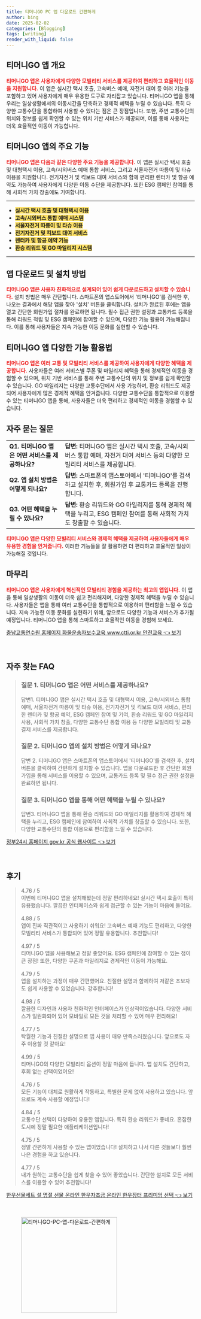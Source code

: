 ```yaml
---
title: 티머니GO PC 앱 다운로드 간편하게
author: bing
date: 2025-02-02
categories: [Blogging]
tags: [writing]
render_with_liquid: false
---
```



<h2 id='티머니GO앱개요'>티머니GO 앱 개요</h2>

<p><b><span style="color: #ee2323;">티머니GO 앱은 사용자에게 다양한 모빌리티 서비스를 제공하여 편리하고 효율적인 이동을 지원합니다.</span></b> 이 앱은 실시간 택시 호출, 고속버스 예매, 자전거 대여 등 여러 기능을 포함하고 있어 사용자에게 매우 유용한 도구로 자리잡고 있습니다. 티머니GO 앱을 통해 우리는 일상생활에서의 이동시간을 단축하고 경제적 혜택을 누릴 수 있습니다. 특히 다양한 교통수단을 통합하여 사용할 수 있다는 점은 큰 장점입니다. 또한, 주변 교통수단의 위치와 정보를 쉽게 확인할 수 있는 위치 기반 서비스가 제공되며, 이를 통해 사용자는 더욱 효율적인 이동이 가능합니다.</p>

<h2 id='주요기능'>티머니GO 앱의 주요 기능</h2>

<p><b><span style="color: #ee2323;">티머니GO 앱은 다음과 같은 다양한 주요 기능을 제공합니다.</span></b> 이 앱은 실시간 택시 호출 및 대형택시 이용, 고속/시외버스 예매 통합 서비스, 그리고 서울자전거 따릉이 및 타슈 이용을 지원합니다. 전기자전거 및 킥보드 대여 서비스와 함께 편리한 렌터카 및 항공 예약도 가능하여 사용자에게 다양한 이동 수단을 제공합니다. 또한 ESG 캠페인 참여를 통해 사회적 가치 창출에도 기여합니다.</p>

<hr />

<ul>
    <li><b><span style="background-color: #ffe066;">실시간 택시 호출 및 대형택시 이용</span></b></li>
    <li><b><span style="background-color: #ffe066;">고속/시외버스 통합 예매 시스템</span></b></li>
    <li><b><span style="background-color: #ffe066;">서울자전거 따릉이 및 타슈 이용</span></b></li>
    <li><b><span style="background-color: #ffe066;">전기자전거 및 킥보드 대여 서비스</span></b></li>
    <li><b><span style="background-color: #ffe066;">렌터카 및 항공 예약 기능</span></b></li>
    <li><b><span style="background-color: #ffe066;">환승 리워드 및 GO 마일리지 시스템</span></b></li>
</ul>

<hr />

<h2 id='앱다운로드및설치'>앱 다운로드 및 설치 방법</h2>

<p><b><span style="color: #ee2323;">티머니GO 앱은 사용자 친화적으로 설계되어 있어 쉽게 다운로드하고 설치할 수 있습니다.</span></b> 설치 방법은 매우 간단합니다. 스마트폰의 앱스토어에서 '티머니GO'를 검색한 후, 나오는 결과에서 해당 앱을 찾아 '설치' 버튼을 클릭합니다. 설치가 완료된 후에는 앱을 열고 간단한 회원가입 절차를 완료하면 됩니다. 필수 접근 권한 설정과 교통카드 등록을 통해 리워드 적립 및 ESG 캠페인에 참여할 수 있으며, 다양한 기능 활용이 가능해집니다. 이를 통해 사용자들은 지속 가능한 이동 문화를 실현할 수 있습니다.</p>

<h2 id='다양한기능활용법'>티머니GO 앱 다양한 기능 활용법</h2>

<p><b><span style="color: #ee2323;">티머니GO 앱은 여러 교통 및 모빌리티 서비스를 제공하여 사용자에게 다양한 혜택을 제공합니다.</span></b> 사용자들은 여러 서비스별 쿠폰 및 마일리지 혜택을 통해 경제적인 이동을 경험할 수 있으며, 위치 기반 서비스를 통해 주변 교통수단의 위치 및 정보를 쉽게 확인할 수 있습니다. GO 마일리지는 다양한 교통수단에서 사용 가능하며, 환승 리워드도 제공되어 사용자에게 많은 경제적 혜택을 안겨줍니다. 다양한 교통수단을 통합적으로 이용할 수 있는 티머니GO 앱을 통해, 사용자들은 더욱 편리하고 경제적인 이동을 경험할 수 있습니다.</p>

<h2 id='자주묻는질문'>자주 묻는 질문</h2>

<table>
    <tr>
        <td><b>Q1. 티머니GO 앱은 어떤 서비스를 제공하나요?</b></td>
        <td><b>답변:</b> 티머니GO 앱은 실시간 택시 호출, 고속/시외버스 통합 예매, 자전거 대여 서비스 등의 다양한 모빌리티 서비스를 제공합니다.</td>
    </tr>
    <tr>
        <td><b>Q2. 앱 설치 방법은 어떻게 되나요?</b></td>
        <td><b>답변:</b> 스마트폰의 앱스토어에서 '티머니GO'를 검색하고 설치한 후, 회원가입 후 교통카드 등록을 진행합니다.</td>
    </tr>
    <tr>
        <td><b>Q3. 어떤 혜택을 누릴 수 있나요?</b></td>
        <td><b>답변:</b> 환승 리워드와 GO 마일리지를 통해 경제적 혜택을 누리고, ESG 캠페인 참여를 통해 사회적 가치도 창출할 수 있습니다.</td>
    </tr>
</table>

<p><b><span style="color: #ee2323;">티머니GO 앱은 다양한 모빌리티 서비스와 경제적 혜택을 제공하여 사용자들에게 매우 유용한 경험을 안겨줍니다.</span></b> 이러한 기능들을 잘 활용하면 더 편리하고 효율적인 일상이 가능해질 것입니다.</p>

<h2 id='마무리'>마무리</h2>

<p><b><span style="color: #ee2323;">티머니GO 앱은 사용자에게 혁신적인 모빌리티 경험을 제공하는 최고의 앱입니다.</span></b> 이 앱을 통해 일상생활의 이동이 더욱 쉽고 편리해지며, 다양한 경제적 혜택을 누릴 수 있습니다. 사용자들은 앱을 통해 여러 교통수단을 통합적으로 이용하며 편리함을 느낄 수 있습니다. 지속 가능한 이동 문화를 실현하기 위해, 앞으로도 다양한 기능과 서비스가 추가될 예정입니다. 티머니GO 앱을 통해 스마트하고 효율적인 이동을 경험해 보세요.</p>


<p><a class="click-button" title="충남교통연수원 홈페이지 화물운송자보수교육 www.ctti.or.kr 안전교육" href="https://somered.github.io/posts/%EC%B6%A9%EB%82%A8%EA%B5%90%ED%86%B5%EC%97%B0%EC%88%98%EC%9B%90-%ED%99%88%ED%8E%98%EC%9D%B4%EC%A7%80-%ED%99%94%EB%AC%BC%EC%9A%B4%EC%86%A1%EC%9E%90%EB%B3%B4%EC%88%98%EA%B5%90%EC%9C%A1-www.ctti.or.kr-%EC%95%88%EC%A0%84%EA%B5%90%EC%9C%A1/" rel="dofollow">충남교통연수원 홈페이지 화물운송자보수교육 www.ctti.or.kr 안전교육 👈 보기</a></p><br>
<h2 id='자주_찾는_FAQ'>자주 찾는 FAQ</h2>
<div itemscope="" itemtype="https://schema.org/FAQPage">
<blockquote>
<div itemscope="" itemprop="mainEntity" itemtype="https://schema.org/Question">
<h3 itemprop="name">질문 1. 티머니GO 앱은 어떤 서비스를 제공하나요?</h3>
<div itemscope="" itemprop="acceptedAnswer" itemtype="https://schema.org/Answer">
<span itemprop="text">
<p>답변1. 티머니GO 앱은 실시간 택시 호출 및 대형택시 이용, 고속/시외버스 통합 예매, 서울자전거 따릉이 및 타슈 이용, 전기자전거 및 킥보드 대여 서비스, 편리한 렌터카 및 항공 예약, ESG 캠페인 참여 및 기여, 환승 리워드 및 GO 마일리지 사용, 사회적 가치 창출, 다양한 교통수단 통합 이용 등 다양한 모빌리티 및 교통 결제 서비스를 제공합니다.</p>
</span>
</div>
</div>
<div itemscope="" itemprop="mainEntity" itemtype="https://schema.org/Question">
<h3 itemprop="name">질문 2. 티머니GO 앱의 설치 방법은 어떻게 되나요?</h3>
<div itemscope="" itemprop="acceptedAnswer" itemtype="https://schema.org/Answer">
<span itemprop="text">
<p>답변 2. 티머니GO 앱은 스마트폰의 앱스토어에서 '티머니GO'를 검색한 후, 설치 버튼을 클릭하여 간편하게 설치할 수 있습니다. 앱을 다운로드한 후 간단한 회원가입을 통해 서비스를 이용할 수 있으며, 교통카드 등록 및 필수 접근 권한 설정을 완료하면 됩니다.</p>
</span>
</div>
</div>
<div itemscope="" itemprop="mainEntity" itemtype="https://schema.org/Question">
<h3 itemprop="name">질문 3. 티머니GO 앱을 통해 어떤 혜택을 누릴 수 있나요?</h3>
<div itemscope="" itemprop="acceptedAnswer" itemtype="https://schema.org/Answer">
<span itemprop="text">
<p>답변3. 티머니GO 앱을 통해 환승 리워드와 GO 마일리지를 활용하여 경제적 혜택을 누리고, ESG 캠페인에 참여하여 사회적 가치를 창출할 수 있습니다. 또한, 다양한 교통수단의 통합 이용으로 편리함을 느낄 수 있습니다.</p>
</span>
</div>
</div>
</blockquote>
</div>
<p><a class="click-button" title="정부24시 홈페이지 gov.kr 공식 웹사이트" href="https://somered.github.io/posts/%EC%A0%95%EB%B6%8024%EC%8B%9C-%ED%99%88%ED%8E%98%EC%9D%B4%EC%A7%80-gov.kr-%EA%B3%B5%EC%8B%9D-%EC%9B%B9%EC%82%AC%EC%9D%B4%ED%8A%B8/" rel="dofollow">정부24시 홈페이지 gov.kr 공식 웹사이트 👈 보기</a></p><br>
<h2 id='후기'>후기</h2>
<div itemscope itemtype="https://schema.org/Product">
  <blockquote>
  <div itemprop="review" itemscope itemtype="https://schema.org/Review">
      <div itemprop="reviewRating" itemscope itemtype="https://schema.org/Rating"> <span itemprop="ratingValue">4.76</span> / <span itemprop="bestRating">5</span> </div>
      <span itemprop="reviewBody">이번에 티머니GO 앱을 설치해봤는데 정말 편리하네요! 실시간 택시 호출이 특히 유용했습니다. 깔끔한 인터페이스와 쉽게 접근할 수 있는 기능이 마음에 들어요.</span>
  </div>
  <br>
  <div itemprop="review" itemscope itemtype="https://schema.org/Review">
      <div itemprop="reviewRating" itemscope itemtype="https://schema.org/Rating"> <span itemprop="ratingValue">4.88</span> / <span itemprop="bestRating">5</span> </div>
      <span itemprop="reviewBody">앱이 진짜 직관적이고 사용하기 쉬워요! 고속버스 예매 기능도 편리하고, 다양한 모빌리티 서비스가 통합되어 있어 정말 유용합니다. 추천합니다!</span>
  </div>
  <br>
  <div itemprop="review" itemscope itemtype="https://schema.org/Review">
      <div itemprop="reviewRating" itemscope itemtype="https://schema.org/Rating"> <span itemprop="ratingValue">4.97</span> / <span itemprop="bestRating">5</span> </div>
      <span itemprop="reviewBody">티머니GO 앱을 사용해보고 정말 좋았어요. ESG 캠페인에 참여할 수 있는 점이 큰 장점! 또한, 다양한 쿠폰과 마일리지로 경제적인 이동이 가능해요.</span>
  </div>
  <br>
  <div itemprop="review" itemscope itemtype="https://schema.org/Review">
      <div itemprop="reviewRating" itemscope itemtype="https://schema.org/Rating"> <span itemprop="ratingValue">4.79</span> / <span itemprop="bestRating">5</span> </div>
      <span itemprop="reviewBody">앱을 설치하는 과정이 매우 간편했어요. 친절한 설명과 함께하여 저같은 초보자도 쉽게 사용할 수 있었습니다. 강추합니다!</span>
  </div>
  <br>
  <div itemprop="review" itemscope itemtype="https://schema.org/Review">
      <div itemprop="reviewRating" itemscope itemtype="https://schema.org/Rating"> <span itemprop="ratingValue">4.98</span> / <span itemprop="bestRating">5</span> </div>
      <span itemprop="reviewBody">깔끔한 디자인과 사용자 친화적인 인터페이스가 인상적이었습니다. 다양한 서비스가 일원화되어 있어 모바일로 모든 것을 처리할 수 있어 매우 편리해요!</span>
  </div>
  <br>
  <div itemprop="review" itemscope itemtype="https://schema.org/Review">
      <div itemprop="reviewRating" itemscope itemtype="https://schema.org/Rating"> <span itemprop="ratingValue">4.77</span> / <span itemprop="bestRating">5</span> </div>
      <span itemprop="reviewBody">탁월한 기능과 친절한 설명으로 앱 사용이 매우 만족스러웠습니다. 앞으로도 자주 이용할 것 같아요!</span>
  </div>
  <br>
  <div itemprop="review" itemscope itemtype="https://schema.org/Review">
      <div itemprop="reviewRating" itemscope itemtype="https://schema.org/Rating"> <span itemprop="ratingValue">4.99</span> / <span itemprop="bestRating">5</span> </div>
      <span itemprop="reviewBody">티머니GO의 다양한 모빌리티 옵션이 정말 마음에 듭니다. 앱 설치도 간단하고, 후회 없는 선택이었어요!</span>
  </div>
  <br>
  <div itemprop="review" itemscope itemtype="https://schema.org/Review">
      <div itemprop="reviewRating" itemscope itemtype="https://schema.org/Rating"> <span itemprop="ratingValue">4.76</span> / <span itemprop="bestRating">5</span> </div>
      <span itemprop="reviewBody">모든 기능이 대체로 원활하게 작동하고, 특별한 문제 없이 사용하고 있습니다. 앞으로도 계속 사용할 예정입니다!</span>
  </div>
  <br>
  <div itemprop="review" itemscope itemtype="https://schema.org/Review">
      <div itemprop="reviewRating" itemscope itemtype="https://schema.org/Rating"> <span itemprop="ratingValue">4.84</span> / <span itemprop="bestRating">5</span> </div>
      <span itemprop="reviewBody">교통수단 선택이 다양하여 유용한 앱입니다. 특히 환승 리워드가 좋네요. 혼잡한 도시에 정말 필요한 애플리케이션입니다!</span>
  </div>
  <br>
  <div itemprop="review" itemscope itemtype="https://schema.org/Review">
      <div itemprop="reviewRating" itemscope itemtype="https://schema.org/Rating"> <span itemprop="ratingValue">4.75</span> / <span itemprop="bestRating">5</span> </div>
      <span itemprop="reviewBody">정말 간편하게 사용할 수 있는 앱이었습니다! 설치하고 나서 다른 것들보다 훨씬 나은 경험을 하고 있습니다.</span>
  </div>
  <br>
  <div itemprop="review" itemscope itemtype="https://schema.org/Review">
      <div itemprop="reviewRating" itemscope itemtype="https://schema.org/Rating"> <span itemprop="ratingValue">4.77</span> / <span itemprop="bestRating">5</span> </div>
      <span itemprop="reviewBody">내가 원하는 교통수단을 쉽게 찾을 수 있어 좋았습니다. 간단한 설치로 모든 서비스를 이용할 수 있어 추천합니다!</span>
  </div>
  </blockquote>
</div>
<p><a class="click-button" title="한우선물세트 설 명절 선물 온라인 한우자조금 온라인 한우장터 프리미엄 선택" href="https://somered.github.io/posts/%ED%95%9C%EC%9A%B0%EC%84%A0%EB%AC%BC%EC%84%B8%ED%8A%B8-%EC%84%A4-%EB%AA%85%EC%A0%88-%EC%84%A0%EB%AC%BC-%EC%98%A8%EB%9D%BC%EC%9D%B8-%ED%95%9C%EC%9A%B0%EC%9E%90%EC%A1%B0%EA%B8%88-%EC%98%A8%EB%9D%BC%EC%9D%B8-%ED%95%9C%EC%9A%B0%EC%9E%A5%ED%84%B0-%ED%94%84%EB%A6%AC%EB%AF%B8%EC%97%84-%EC%84%A0%ED%83%9D/" rel="dofollow">한우선물세트 설 명절 선물 온라인 한우자조금 온라인 한우장터 프리미엄 선택 👈 보기</a></p><br>
<figure class="image"><img src="https://somered.github.io/assets/img/thumbnail/티머니GO-PC-앱-다운로드-간편하게.webp" alt="티머니GO-PC-앱-다운로드-간편하게" width="256" height="256"></figure>